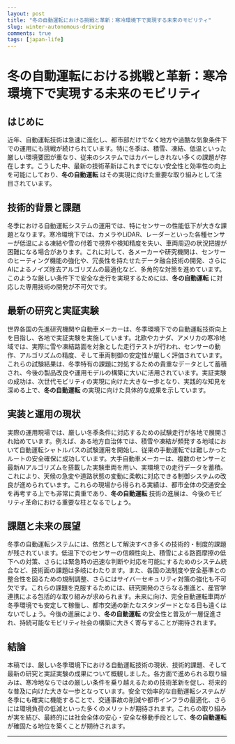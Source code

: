 ```yaml
---
layout: post
title: "冬の自動運転における挑戦と革新：寒冷環境下で実現する未来のモビリティ"
slug: winter-autonomous-driving
comments: true
tags: [japan-life]
---
```


# 冬の自動運転における挑戦と革新：寒冷環境下で実現する未来のモビリティ

## はじめに
近年、自動運転技術は急速に進化し、都市部だけでなく地方や過酷な気象条件下での運用にも挑戦が続けられています。特に冬季は、積雪、凍結、低温といった厳しい環境要因が重なり、従来のシステムではカバーしきれない多くの課題が存在します。こうした中、最新の技術革新はこれまでにない安全性と効率性の向上を可能にしており、**冬の自動運転** はその実現に向けた重要な取り組みとして注目されています。

<script async src="https://pagead2.googlesyndication.com/pagead/js/adsbygoogle.js?client=ca-pub-7886659064712565"
     crossorigin="anonymous"></script>
<!-- 광고2 -->
<ins class="adsbygoogle"
     style="display:block"
     data-ad-client="ca-pub-7886659064712565"
     data-ad-slot="1101493367"
     data-ad-format="auto"
     data-full-width-responsive="true"></ins>
<script>
     (adsbygoogle = window.adsbygoogle || []).push({});
</script>

## 技術的背景と課題
冬季における自動運転システムの運用では、特にセンサーの性能低下が大きな課題となります。寒冷環境下では、カメラやLiDAR、レーダーといった各種センサーが低温による凍結や雪の付着で視界や検知精度を失い、車両周辺の状況把握が困難になる場合があります。これに対して、各メーカーや研究機関は、センサーのヒーティング機能の強化や、冗長性を持たせたデータ融合技術の開発、さらにAIによるノイズ除去アルゴリズムの最適化など、多角的な対策を進めています。このような厳しい条件下で安全な走行を実現するためには、**冬の自動運転** に対応した専用技術の開発が不可欠です。

## 最新の研究と実証実験
世界各国の先進研究機関や自動車メーカーは、冬季環境下での自動運転技術向上を目指し、各地で実証実験を実施しています。北欧やカナダ、アメリカの寒冷地域では、実際に雪や凍結路面を対象とした走行テストが行われ、センサーの動作、アルゴリズムの精度、そして車両制御の安定性が厳しく評価されています。これらの試験結果は、冬季特有の課題に対処するための貴重なデータとして蓄積され、今後の製品改良や運用モデルの構築に大いに活用されています。実証実験の成功は、次世代モビリティの実現に向けた大きな一歩となり、実践的な知見を深める上で、**冬の自動運転** の実現に向けた具体的な成果を示しています。

<script async src="https://pagead2.googlesyndication.com/pagead/js/adsbygoogle.js?client=ca-pub-7886659064712565"
     crossorigin="anonymous"></script>
<!-- 광고2 -->
<ins class="adsbygoogle"
     style="display:block"
     data-ad-client="ca-pub-7886659064712565"
     data-ad-slot="1101493367"
     data-ad-format="auto"
     data-full-width-responsive="true"></ins>
<script>
     (adsbygoogle = window.adsbygoogle || []).push({});
</script>

## 実装と運用の現状
実際の運用現場では、厳しい冬季条件に対応するための試験走行が各地で展開され始めています。例えば、ある地方自治体では、積雪や凍結が頻発する地域において自動運転シャトルバスの試験運用を開始し、従来の手動運転では難しかったルートの安全確保に成功しています。大手自動車メーカーは、複数のセンサーと最新AIアルゴリズムを搭載した実験車両を用い、実環境での走行データを蓄積。これにより、天候の急変や道路状態の変動に柔軟に対応できる制御システムの改良が進められています。これらの現場から得られる実績は、都市全体の交通安全を再考する上でも非常に貴重であり、**冬の自動運転** 技術の進展は、今後のモビリティ革命における重要な柱となるでしょう。

## 課題と未来の展望
冬季の自動運転システムには、依然として解決すべき多くの技術的・制度的課題が残されています。低温下でのセンサーの信頼性向上、積雪による路面摩擦の低下への対策、さらには緊急時の迅速な判断や対応を可能にするためのシステム統合など、技術面の課題は多岐にわたります。また、各国の法制度や安全基準との整合性を図るための規制調整、さらにはサイバーセキュリティ対策の強化も不可欠です。これらの課題を克服するためには、研究開発のさらなる推進と、産官学連携による包括的な取り組みが求められます。未来に向け、完全自動運転車両が冬季環境でも安定して稼働し、都市交通の新たなスタンダードとなる日も遠くはないでしょう。今後の進展により、**冬の自動運転** の安全性と普及が一層促進され、持続可能なモビリティ社会の構築に大きく寄与することが期待されます。

<script async src="https://pagead2.googlesyndication.com/pagead/js/adsbygoogle.js?client=ca-pub-7886659064712565"
     crossorigin="anonymous"></script>
<!-- 광고2 -->
<ins class="adsbygoogle"
     style="display:block"
     data-ad-client="ca-pub-7886659064712565"
     data-ad-slot="1101493367"
     data-ad-format="auto"
     data-full-width-responsive="true"></ins>
<script>
     (adsbygoogle = window.adsbygoogle || []).push({});
</script>

## 結論
本稿では、厳しい冬季環境下における自動運転技術の現状、技術的課題、そして最新の研究と実証実験の成果について概観しました。各方面で進められる取り組みは、寒冷地ならではの厳しい条件を乗り越えるための技術革新を促し、将来的な普及に向けた大きな一歩となっています。安全で効率的な自動運転システムが冬季にも確実に機能することで、交通事故の削減や都市インフラの最適化、さらには環境負荷の低減といった多くのメリットが期待されます。これらの取り組みが実を結び、最終的には社会全体の安心・安全な移動手段として、**冬の自動運転** が確固たる地位を築くことが期待されます。

---

<script async src="https://pagead2.googlesyndication.com/pagead/js/adsbygoogle.js?client=ca-pub-7886659064712565"
     crossorigin="anonymous"></script>
<!-- 광고2 -->
<ins class="adsbygoogle"
     style="display:block"
     data-ad-client="ca-pub-7886659064712565"
     data-ad-slot="1101493367"
     data-ad-format="auto"
     data-full-width-responsive="true"></ins>
<script>
     (adsbygoogle = window.adsbygoogle || []).push({});
</script>